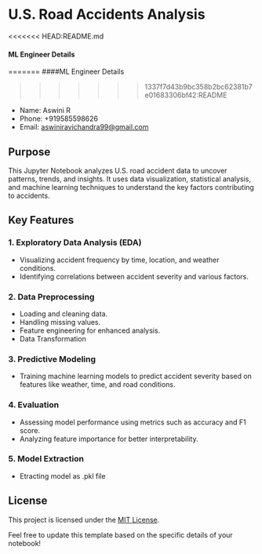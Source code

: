 # U.S. Road Accidents Analysis
<<<<<<< HEAD:README.md
#### ML Engineer Details
=======
####ML Engineer Details
>>>>>>> 1337f7d43b9bc358b2bc62381b7e01683306bf42:README
- Name: Aswini R
- Phone: +919585598626
- Email: aswiniravichandra99@gmail.com

## Purpose

This Jupyter Notebook analyzes U.S. road accident data to uncover patterns, trends, and insights. It uses data visualization, statistical analysis, and machine learning techniques to understand the key factors contributing to accidents.

## Key Features

### 1. Exploratory Data Analysis (EDA)
- Visualizing accident frequency by time, location, and weather conditions.
- Identifying correlations between accident severity and various factors.

### 2. Data Preprocessing
- Loading and cleaning data.
- Handling missing values.
- Feature engineering for enhanced analysis.
- Data Transformation

### 3. Predictive Modeling
- Training machine learning models to predict accident severity based on features like weather, time, and road conditions.

### 4. Evaluation
- Assessing model performance using metrics such as accuracy and F1 score.
- Analyzing feature importance for better interpretability.

### 5. Model Extraction
- Etracting model as .pkl file 


## License

This project is licensed under the [MIT License](LICENSE).

Feel free to update this template based on the specific details of your notebook!
